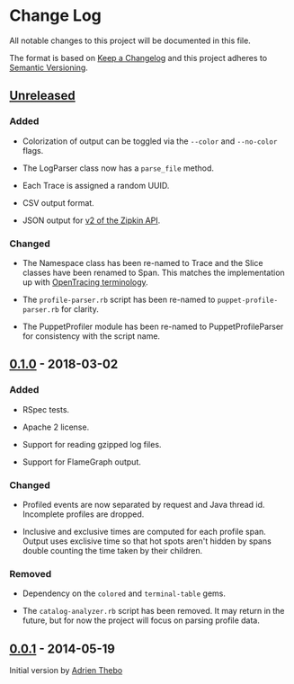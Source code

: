 # Change Log

All notable changes to this project will be documented in this file.

The format is based on [Keep a Changelog](http://keepachangelog.com/)
and this project adheres to [Semantic Versioning](http://semver.org/).


## [Unreleased]

### Added

  - Colorization of output can be toggled via the `--color` and `--no-color`
    flags.

  - The LogParser class now has a `parse_file` method.

  - Each Trace is assigned a random UUID.

  - CSV output format.

  - JSON output for [v2 of the Zipkin API][zipkin-v2].

  [zipkin-v2]: https://github.com/openzipkin/zipkin-api

### Changed

  - The Namespace class has been re-named to Trace and the Slice classes
    have been renamed to Span. This matches the implementation up with
    [OpenTracing terminology][opentracing-spec].

  - The `profile-parser.rb` script has been re-named to `puppet-profile-parser.rb`
    for clarity.

  - The PuppetProfiler module has been re-named to PuppetProfileParser for
    consistency with the script name.

  [opentracing-spec]: https://github.com/opentracing/specification/blob/master/specification.md


## [0.1.0] - 2018-03-02

### Added

  - RSpec tests.

  - Apache 2 license.

  - Support for reading gzipped log files.

  - Support for FlameGraph output.

### Changed

  - Profiled events are now separated by request and Java thread id. Incomplete
    profiles are dropped.

  - Inclusive and exclusive times are computed for each profile span. Output
    uses exclisive time so that hot spots aren't hidden by spans double
    counting the time taken by their children.

### Removed

  - Dependency on the `colored` and `terminal-table` gems.

  - The `catalog-analyzer.rb` script has been removed. It may return in the
    future, but for now the project will focus on parsing profile data.


## [0.0.1] - 2014-05-19

Initial version by [Adrien Thebo](https://github.com/adrienthebo)


[Unreleased]: https://github.com/Sharpie/puppet-profile-parser/compare/0.1.0...HEAD
[0.1.0]: https://github.com/Sharpie/puppet-profile-parser/compare/0.0.1...0.1.0
[0.0.1]: https://github.com/Sharpie/puppet-profile-parser/compare/53a9d9f...0.0.1
